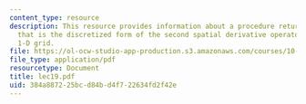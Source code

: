 ```yaml
---
content_type: resource
description: This resource provides information about a procedure returns a matrix
  that is the discretized form of the second spatial derivative operator on a non-uniform
  1-D grid.
file: https://ol-ocw-studio-app-production.s3.amazonaws.com/courses/10-34-numerical-methods-applied-to-chemical-engineering-fall-2005/384a887225bcd84bd4f722634fd2f42e_lec19.pdf
file_type: application/pdf
resourcetype: Document
title: lec19.pdf
uid: 384a8872-25bc-d84b-d4f7-22634fd2f42e
---
```

